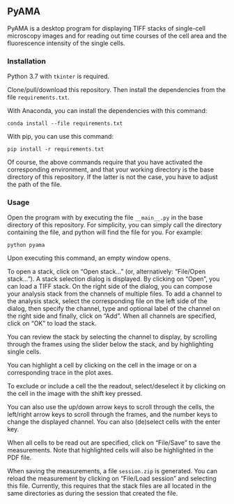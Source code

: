 ## PyAMA
PyAMA is a desktop program for displaying TIFF stacks of single-cell microscopy images
and for reading out time courses of the cell area and the fluorescence intensity of
the single cells.

### Installation
Python 3.7 with `tkinter` is required.

Clone/pull/download this repository.
Then install the dependencies from the file `requirements.txt`.

With Anaconda, you can install the dependencies with this command:

```
conda install --file requirements.txt
```

With pip, you can use this command:

```
pip install -r requirements.txt
```

Of course, the above commands require that you have activated the corresponding
environment, and that your working directory is the base directory of this
repository.
If the latter is not the case, you have to adjust the path of the file.

### Usage
Open the program with by executing the file `__main__.py` in the base directory of
this repository.
For simplicity, you can simply call the directory containing the file, and python
will find the file for you. For example:

```
python pyama
```

Upon executing this command, an empty window opens.

To open a stack, click on “Open stack…” (or, alternatively: “File/Open stack…”).
A stack selection dialog is displayed.
By clicking on “Open”, you can load a TIFF stack.
On the right side of the dialog, you can compose your analysis stack from the
channels of multiple files.
To add a channel to the analysis stack, select the corresponding file on the left
side of the dialog, then specify the channel, type and optional label of the channel
on the right side and finally, click on “Add”.
When all channels are specified, click on “OK” to load the stack.

You can review the stack by selecting the channel to display, by scrolling through
the frames using the slider below the stack, and by highlighting single cells.

You can highlight a cell by clicking on the cell in the image or on a corresponding
trace in the plot axes.

To exclude or include a cell the the readout, select/deselect it by clicking on the
cell in the image with the shift key pressed.

You can also use the up/down arrow keys to scroll through the cells,
the left/right arrow keys to scroll through the frames,
and the number keys to change the displayed channel.
You can also (de)select cells with the enter key.

When all cells to be read out are specified, click on “File/Save” to save the measurements.
Note that highlighted cells will also be highlighted in the PDF file.

When saving the measurements, a file `session.zip` is generated.
You can reload the measurement by clicking on “File/Load session” and selecting this file.
Currently, this requires that the stack files are all located in the same directories
as during the session that created the file.
